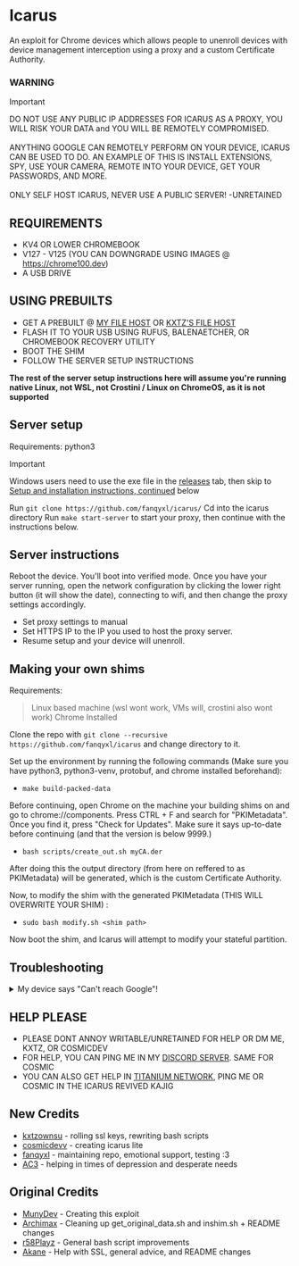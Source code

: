 # Icarus
An exploit for Chrome devices which allows people to unenroll devices with device management interception using a proxy and a custom Certificate Authority.  

### WARNING
> [!IMPORTANT]
> DO NOT USE ANY PUBLIC IP ADDRESSES FOR ICARUS AS A PROXY, YOU WILL RISK YOUR DATA and YOU WILL BE REMOTELY COMPROMISED.<br><br>
> ANYTHING GOOGLE CAN REMOTELY PERFORM ON YOUR DEVICE, ICARUS CAN BE USED TO DO. AN EXAMPLE OF THIS IS INSTALL EXTENSIONS, SPY, USE YOUR CAMERA, REMOTE INTO YOUR DEVICE, GET YOUR PASSWORDS, AND MORE.<br><br>
> ONLY SELF HOST ICARUS, NEVER USE A PUBLIC SERVER!
> -UNRETAINED
## REQUIREMENTS
* KV4 OR LOWER CHROMEBOOK
* V127 - V125 (YOU CAN DOWNGRADE USING IMAGES @ https://chrome100.dev)
* A USB DRIVE

## USING PREBUILTS
* GET A PREBUILT @ [MY FILE HOST](https://dl.fanqyxl.net/ChromeOS/Prebuilts/Icarus) OR [KXTZ'S FILE HOST](https://dl.kxtz.dev)
* FLASH IT TO YOUR USB USING RUFUS, BALENAETCHER, OR CHROMEBOOK RECOVERY UTILITY
* BOOT THE SHIM
* FOLLOW THE SERVER SETUP INSTRUCTIONS

**The rest of the server setup instructions here will assume you're running native Linux, not WSL, not Crostini / Linux on ChromeOS, as it is not supported**

## Server setup
Requirements: python3

> [!IMPORTANT]
> Windows users need to use the exe file in the [releases](https://github.com/fanqyxl/icarus/releases) tab, then skip to [Setup and installation instructions, continued](https://github.com/fanqyxl/icarus?tab=readme-ov-file#Server-instructions) below

Run `git clone https://github.com/fanqyxl/icarus/`
Cd into the icarus directory
Run `make start-server` to start your proxy, then continue with the instructions below.

## Server instructions
Reboot the device. You'll boot into verified mode. Once you have your server running, open the network configuration by clicking the lower right button (it will show the date), connecting to wifi, and then change the proxy settings accordingly.

- Set proxy settings to manual
- Set HTTPS IP to the IP you used to host the proxy server. 
- Resume setup and your device will unenroll. 

## Making your own shims
Requirements: 
> Linux based machine (wsl wont work, VMs will, crostini also wont work)
> Chrome Installed

Clone the repo with `git clone --recursive https://github.com/fanqyxl/icarus` and change directory to it.

Set up the environment by running the following commands (Make sure you have python3, python3-venv, protobuf, and chrome installed beforehand):

- `make build-packed-data`

Before continuing, open Chrome on the machine your building shims on and go to chrome://components. Press CTRL + F and search for "PKIMetadata". Once you find it, press "Check for Updates". Make sure it says up-to-date before continuing (and that the version is below 9999.)
  
- `bash scripts/create_out.sh myCA.der`

After doing this the output directory (from here on reffered to as PKIMetadata) will be generated, which is the custom Certificate Authority.

Now, to modify the shim with the generated PKIMetadata (THIS WILL OVERWRITE YOUR SHIM) :

- `sudo bash modify.sh <shim path>`

Now boot the shim, and Icarus will attempt to modify your stateful partition.


## Troubleshooting
<details>
  <summary>My device says "Can't reach Google"!</summary>
  
  - Make sure your device and the server are connected to the same network
  - If that didn't work, powerwash your device and re-run the modified shim, and keep the server running.
</details>

## HELP PLEASE
* PLEASE DONT ANNOY WRITABLE/UNRETAINED FOR HELP OR DM ME, KXTZ, OR COSMICDEV
* FOR HELP, YOU CAN PING ME IN MY [DISCORD SERVER](https://discord.gg/FF6Evz2gwr). SAME FOR COSMIC
* YOU CAN ALSO GET HELP IN [TITANIUM NETWORK](https://discord.gg/unblock), PING ME OR COSMIC IN THE ICARUS REVIVED KAJIG

## New Credits
- [kxtzownsu](https://github.com/kxtzownsu) - rolling ssl keys, rewriting bash scripts
- [cosmicdevv](https://github.com/cosmicdevv) - creating icarus lite
- [fanqyxl](https://github.com/fanqyxl) - maintaining repo, emotional support, testing :3
- [AC3](https://github.com/AC3GT) - helping in times of depression and desperate needs 

## Original Credits
- [MunyDev](https://github.com/MunyDev) - Creating this exploit
- [Archimax](https://github.com/EnterTheVoid-x86) - Cleaning up get_original_data.sh and inshim.sh + README changes
- [r58Playz](https://github.com/r58Playz) - General bash script improvements
- [Akane](https://github.com/genericness) - Help with SSL, general advice, and README changes
